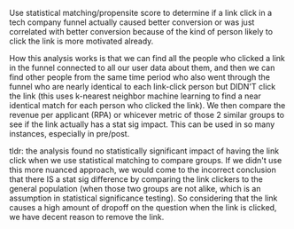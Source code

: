 Use statistical matching/propensite score to determine if a link click in a tech company funnel actually caused better conversion or was just correlated with better conversion because of the kind of person likely to click the link is more motivated already. 

How this analysis works is that we can find all the people who clicked a link in the funnel connected to all our user data about them, and then we can find other people from the same time period who also went through the funnel who are nearly identical to each link-click person but DIDN'T click the link (this uses k-nearest neighbor machine learning to find a near identical match for each person who clicked the link). We then compare the revenue per applicant (RPA) or whicever metric of those 2 similar groups to see if the link actually has a stat sig impact. This can be used in so many instances, especially in pre/post.

tldr: the analysis found no statistically significant impact of having the link click when we use statistical matching to compare groups. If we didn't use this more nuanced approach, we would come to the incorrect conclusion that there IS a stat sig difference by comparing the link clickers to the general population (when those two groups are not alike, which is an assumption in statistical significance testing). So considering that the link causes a high amount of dropoff on the question when the link is clicked, we have decent reason to remove the link.

